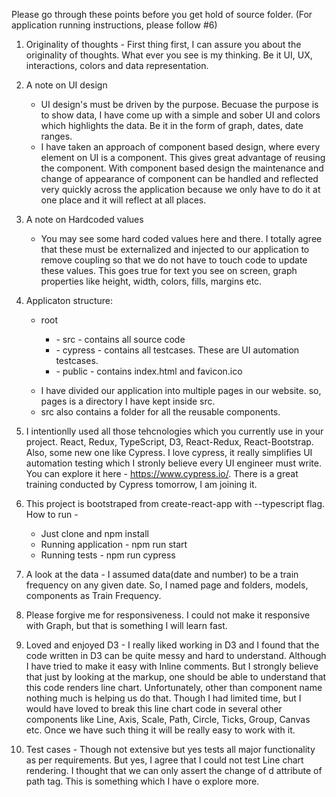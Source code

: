 Please go through these points before you get hold of source folder.
(For application running instructions, please follow #6)

1. 	Originality of thoughts - First thing first, I can assure you about the originality of thoughts. What ever you see is my thinking. Be it UI, UX, interactions, colors and data representation. 

2. 	A note on UI design 
	- UI design's must be driven by the purpose. Becuase the purpose is to show data, I have come up with a simple and sober UI and colors which highlights the data. Be it in the form of graph, dates, date ranges.
	- I have taken an approach of component based design, where every element on UI is a component. This gives great advantage of reusing the component. With component based design the maintenance and change of appearance of component can be handled and reflected very quickly across the application because we only have to do it at one place and it will reflect at all places.
	
3. 	A note on Hardcoded values
	- You may see some hard coded values here and there. I totally agree that these must be externalized and injected to our application to remove coupling so that we do not have to touch code to update these values. This goes true for text you see on screen, graph properties like height, width, colors, fills, margins etc.

4. 	Applicaton structure:
		<ul>
			<li>root</li>
			<ul>
				<li>- src - contains all source code</li>
				<li>- cypress - contains all testcases. These are UI automation testcases.</li>
				<li>- public - contains index.html and favicon.ico</li>
			</ul>
		</ul>
		
		
		
	- I have divided our application into multiple pages in our website. so, pages is a directory I have kept inside src.
	- src also contains a folder for all the reusable components.
	
5. 	I intentionlly used all those tehcnologies which you currently use in your project. React, Redux, TypeScript, D3, 	React-Redux, React-Bootstrap. Also, some new one like Cypress. I love cypress, it really simplifies UI automation 		testing which I stronly believe every UI engineer must write. You can explore it here - https://www.cypress.io/. There is a great training conducted by Cypress tomorrow, I am joining it. 

6. 	This project is bootstraped from create-react-app with --typescript flag. How to run -
	- Just clone and npm install
	- Running application - npm run start 
	- Running tests - npm run cypress
	
7. 	A look at the data - I assumed data(date and number) to be a train frequency on any given date. So, I named page and 		folders, models, components as Train Frequency.

8. 	Please forgive me for responsiveness. I could not make it responsive with Graph, but that is something I will learn 		fast. 

9.	Loved and enjoyed D3 -
        I really liked working in D3 and I found that the code written in D3 can be quite messy and hard to understand. Although I have tried to make it easy with Inline comments. But I strongly believe that just by looking at the markup, one should be able to understand that this code renders line chart. 
        Unfortunately, other than component name nothing much is helping us do that. Though I had limited time, but I would have loved to break this line chart code in several other components like Line, Axis, Scale, Path, Circle, Ticks, Group, Canvas etc. Once we have such thing it will be really easy to work with it. 

10.	Test cases - Though not extensive but yes tests all major functionality as per requirements. But yes, I agree that I could not test Line chart rendering. I thought that we can only assert the change of d attribute of path tag. This is something which I have o explore more.



